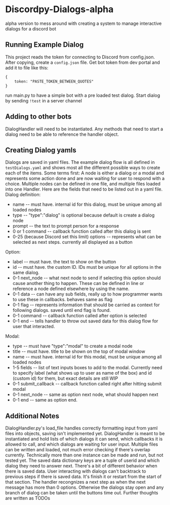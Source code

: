 # Discordpy-Dialogs-alpha
alpha version to mess around with creating a system to manage interactive dialogs for a discord bot


## Running Example Dialog
This project reads the token for connecting to Discord from config.json. After copying, create a `config.json` file. Get bot token from dev portal and add it to file like this:
```
{
    token: "PASTE_TOKEN_BETWEEN_QUOTES"
}
```
run main.py to have a simple bot with a pre loaded test dialog. Start dialog by sending `!test` in a server channel


## Adding to other bots
DialogHandler will need to be instantiated. Any methods that need to start a dialog need to be able to reference the handler object.

## Creating Dialog yamls
Dialogs are saved in yaml files. The example dialog flow is all defined in `testDialogs.yaml` and shows most all the different possible ways to create each of the items. Some terms first: A node is either a dialog or a modal and represents some action done and are now waiting for user to respond with a choice. Multiple nodes can be defined in one file, and multiple files loaded into one Handler. Here are the fields that need to be listed out in a yaml file.
Dialog definition:  
* name  -- must have. internal id for this dialog, must be unique among all loaded nodes
* type -- "type":"dialog" is optional because default is create a dialog node
* prompt -- the text to prompt person for a response
* 0 or 1 command -- callback function called after this dialog is sent
* 0-25 (because Discord set this limit) options -- represents what can be selected as next steps. currently all displayed as a button

Option:
* label -- must have. the text to show on the button
* id -- must have. the custom ID. IDs must be unique for all options in the same dialog. 
* 0-1 next_node -- what next node to send if selecting this option should cause another thing to happen. These can be defined in line or reference a node defined elsewhere by using the name.
* 0-1 data -- can have any sub fields, really up to how programmer wants to use these in callbacks. behaves same as flag
* 0-1 flag -- represents information that should be carried as context for following dialogs. saved until end flag is found.
* 0-1 command -- callback function called after option is selected
* 0-1 end -- tells handler to throw out saved data for this dialog flow for user that interacted.

Modal:
* type -- must have "type":"modal" to create a modal node
* title -- must have. title to be shown on the top of modal window
* name -- must have. internal id for this modal, must be unique among all loaded nodes
* 1-5 fields -- list of text inputs boxes to add to the modal. Currently need to specify label (what shows up to user as name of the box) and id (custom id) for them, but exact details are still WIP
* 0-1 submit_callback -- callback function called right after hitting submit modal
* 0-1 next_node -- same as option next node, what should happen next
* 0-1 end -- same as option end.

## Additional Notes
DialogHandler.py's load_file handles correctly formatting input from yaml files into objects, saving isn't implemented yet.
DialogHandler is meant to be instantiated and hold lists of which dialogs it can send, which callbacks it is allowed to call, and which dialogs are waiting for user input. Multiple files can be written and loaded, not much error checking if there's overlap currently. Technically more than one instance can be made and run, but not tested yet.
The saved data dictionary keys are a tuple of userid and which dialog they need to answer next. There's a bit of different behavior when there is saved data. User interacting with dialogs can't backtrack to previous steps if there is saved data. It's finish it or restart from the start of that section. The handler recongnizes a next step as when the next message has more than 0 options. Otherwise the dialogs stay open and any branch of dialog can be taken until the buttons time out.
Further thoughts are written as TODOs